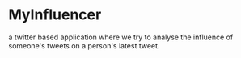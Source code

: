 # MyInfluencer
a twitter based application where we try to analyse the influence of someone's tweets on a person's latest tweet. 
